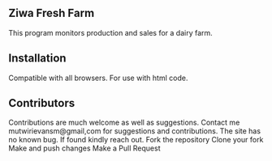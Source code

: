 ## Ziwa Fresh Farm
This program monitors production and sales for a dairy farm.

## Installation

Compatible with all browsers. For use with html code.

## Contributors

Contributions are much welcome as well as suggestions. Contact me mutwirievansm@gmail,com for suggestions and contributions. The site has no known bug. If found kindly reach out.
Fork the repository
Clone your fork
Make and push changes
Make a Pull Request
